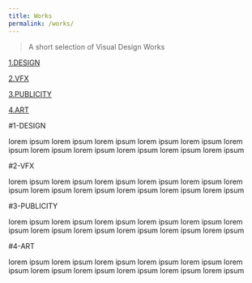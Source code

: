 ```yaml
---
title: Works
permalink: /works/
---
```


>A short selection of Visual Design Works

[1.DESIGN](#1-DESIGN)

[2.VFX](#2-VFX)

[3.PUBLICITY](#3-PUBLICITY)

[4.ART](#4-ART)





#1-DESIGN

lorem ipsum
lorem ipsum
lorem ipsum
lorem ipsum
lorem ipsum
lorem ipsum
lorem ipsum
lorem ipsum
lorem ipsum
lorem ipsum
lorem ipsum

#2-VFX

lorem ipsum
lorem ipsum
lorem ipsum
lorem ipsum
lorem ipsum
lorem ipsum
lorem ipsum
lorem ipsum
lorem ipsum
lorem ipsum
lorem ipsum

#3-PUBLICITY

lorem ipsum
lorem ipsum
lorem ipsum
lorem ipsum
lorem ipsum
lorem ipsum
lorem ipsum
lorem ipsum
lorem ipsum
lorem ipsum
lorem ipsum

#4-ART

lorem ipsum
lorem ipsum
lorem ipsum
lorem ipsum
lorem ipsum
lorem ipsum
lorem ipsum
lorem ipsum
lorem ipsum
lorem ipsum
lorem ipsum










